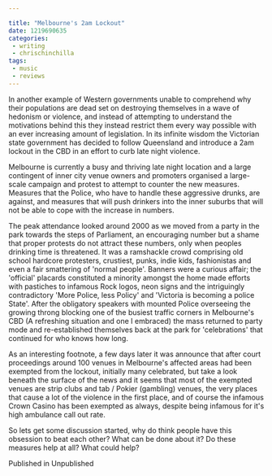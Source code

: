 ```yaml
---

title: "Melbourne's 2am Lockout"
date: 1219690635
categories:
 - writing
 - chrischinchilla
tags: 
 - music 
 - reviews
---
```


In another example of Western governments unable to comprehend why their populations are dead set on destroying themselves in a wave of hedonism or violence, and instead of attempting to understand the motivations behind this they instead restrict them every way possible with an ever increasing amount of legislation. In its infinite wisdom the Victorian state government has decided to follow Queensland and introduce a 2am lockout in the CBD in an effort to curb late night violence.

Melbourne is currently a busy and thriving late night location and a large contingent of inner city venue owners and promoters organised a large-scale campaign and protest to attempt to counter the new measures. Measures that the Police, who have to handle these aggressive drunks, are against, and measures that will push drinkers into the inner suburbs that will not be able to cope with the increase in numbers.

The peak attendance looked around 2000 as we moved from a party in the park towards the steps of Parliament, an encouraging number but a shame that proper protests do not attract these numbers, only when peoples drinking time is threatened. It was a ramshackle crowd comprising old school hardcore protesters, crustiest, punks, indie kids, fashionistas and even a fair smattering of 'normal people'. Banners were a curious affair; the 'official' placards constituted a minority amongst the home made efforts with pastiches to infamous Rock logos, neon signs and the intriguingly contradictory 'More Police, less Policy' and 'Victoria is becoming a police State'. After the obligatory speakers with mounted Police overseeing the growing throng blocking one of the busiest traffic corners in Melbourne's CBD (A refreshing situation and one I embraced) the mass returned to party mode and re-established themselves back at the park for 'celebrations' that continued for who knows how long.

As an interesting footnote, a few days later it was announce that after court proceedings around 100 venues in Melbourne's affected areas had been exempted from the lockout, initially many celebrated, but take a look beneath the surface of the news and it seems that most of the exempted venues are strip clubs and tab / Pokier (gambling) venues, the very places that cause a lot of the violence in the first place, and of course the infamous Crown Casino has been exempted as always, despite being infamous for it's high ambulance call out rate.

So lets get some discussion started, why do think people have this obsession to beat each other? What can be done about it? Do these measures help at all? What could help?

Published in Unpublished
